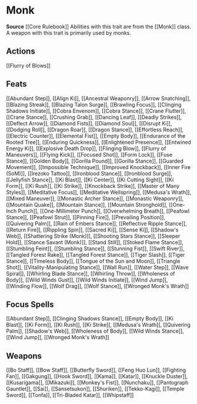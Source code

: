 ﻿---
id: '112'
name: Monk
rarity: Common
source: '[[DATABASE/source/Core Rulebook|Core Rulebook]]'
trait:
- Monk
type: Trait

---
# Monk

**Source** [[Core Rulebook]] 
Abilities with this trait are from the [[Monk]] class. A weapon with this trait is primarily used by monks.

## Actions

[[Flurry of Blows]]

## Feats

[[Abundant Step]], [[Align Ki]], [[Ancestral Weaponry]], [[Arrow Snatching]], [[Blazing Streak]], [[Blazing Talon Surge]], [[Brawling Focus]], [[Clinging Shadows Initiate]], [[Cobra Envenom]], [[Cobra Stance]], [[Crane Flutter]], [[Crane Stance]], [[Crushing Grab]], [[Dancing Leaf]], [[Deadly Strikes]], [[Deflect Arrow]], [[Diamond Fists]], [[Diamond Soul]], [[Disrupt Ki]], [[Dodging Roll]], [[Dragon Roar]], [[Dragon Stance]], [[Effortless Reach]], [[Electric Counter]], [[Elemental Fist]], [[Empty Body]], [[Endurance of the Rooted Tree]], [[Enduring Quickness]], [[Enlightened Presence]], [[Entwined Energy Ki]], [[Explosive Death Drop]], [[Flinging Blow]], [[Flurry of Maneuvers]], [[Flying Kick]], [[Focused Shot]], [[Form Lock]], [[Fuse Stance]], [[Golden Body]], [[Gorilla Pound]], [[Gorilla Stance]], [[Guarded Movement]], [[Impossible Technique]], [[Improved Knockback]], [[Inner Fire (SoM)]], [[Irezoko Tattoo]], [[Ironblood Stance]], [[Ironblood Surge]], [[Jellyfish Stance]], [[Ki Blast]], [[Ki Center]], [[Ki Cutting Sight]], [[Ki Form]], [[Ki Rush]], [[Ki Strike]], [[Knockback Strike]], [[Master of Many Styles]], [[Meditative Focus]], [[Meditative Wellspring]], [[Medusa's Wrath]], [[Mixed Maneuver]], [[Monastic Archer Stance]], [[Monastic Weaponry]], [[Mountain Quake]], [[Mountain Stance]], [[Mountain Stronghold]], [[One-Inch Punch]], [[One-Millimeter Punch]], [[Overwhelming Breath]], [[Peafowl Stance]], [[Peafowl Strut]], [[Pinning Fire]], [[Prevailing Position]], [[Quivering Palm]], [[Rain of Embers Stance]], [[Reflective Ripple Stance]], [[Return Fire]], [[Rippling Spin]], [[Sacred Ki]], [[Sense Ki]], [[Shadow's Web]], [[Shattering Strike (Monk)]], [[Shooting Stars Stance]], [[Sleeper Hold]], [[Stance Savant (Monk)]], [[Stand Still]], [[Stoked Flame Stance]], [[Stumbling Feint]], [[Stumbling Stance]], [[Stunning Fist]], [[Swift River]], [[Tangled Forest Rake]], [[Tangled Forest Stance]], [[Tiger Slash]], [[Tiger Stance]], [[Timeless Body]], [[Tongue of the Sun and Moon]], [[Triangle Shot]], [[Vitality-Manipulating Stance]], [[Wall Run]], [[Water Step]], [[Wave Spiral]], [[Whirling Blade Stance]], [[Whirling Throw]], [[Wholeness of Body]], [[Wild Winds Gust]], [[Wild Winds Initiate]], [[Wind Jump]], [[Winding Flow]], [[Wolf Drag]], [[Wolf Stance]], [[Wronged Monk's Wrath]]

## Focus Spells

[[Abundant Step]], [[Clinging Shadows Stance]], [[Empty Body]], [[Ki Blast]], [[Ki Form]], [[Ki Rush]], [[Ki Strike]], [[Medusa's Wrath]], [[Quivering Palm]], [[Shadow's Web]], [[Wholeness of Body]], [[Wild Winds Stance]], [[Wind Jump]], [[Wronged Monk's Wrath]]

## Weapons

[[Bo Staff]], [[Bow Staff]], [[Butterfly Sword]], [[Feng Huo Lun]], [[Fighting Fan]], [[Gakgung]], [[Hook Sword]], [[Kama]], [[Katar]], [[Knuckle Duster]], [[Kusarigama]], [[Mikazuki]], [[Monkey's Fist]], [[Nunchaku]], [[Pantograph Gauntlet]], [[Sai]], [[Sansetsukon]], [[Shuriken]], [[Tekko-Kagi]], [[Temple Sword]], [[Tonfa]], [[Tri-Bladed Katar]], [[Whipstaff]]